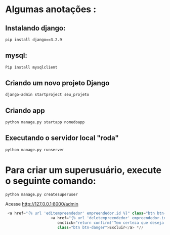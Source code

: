 # Algumas anotações :

## Instalando django:
````cmd
pip install django==3.2.9
````
## mysql:
````cmd
Pip install mysqlclient
````

## Criando um novo projeto Django

````cmd
django-admin startproject seu_projeto
````
## Criando app
````cmd
python manage.py startapp nomedoapp
````

## Executando o servidor local "roda"

````cmd
python manage.py runserver

````

# Para criar um superusuário, execute o seguinte comando:

````cmd
python manage.py createsuperuser

````
Acesse http://127.0.0.1:8000/admin



````` py
 <a href="{% url 'editempreendedor' empreendedor.id %}" class="btn btn-secondary">Editar</a>
                    <a href="{% url 'deletempreendedor' empreendedor.id %}" 
                       onclick="return confirm('Tem certeza que deseja excluir este empreendedor?');"
                       class="btn btn-danger">Excluir</a> *//

`````